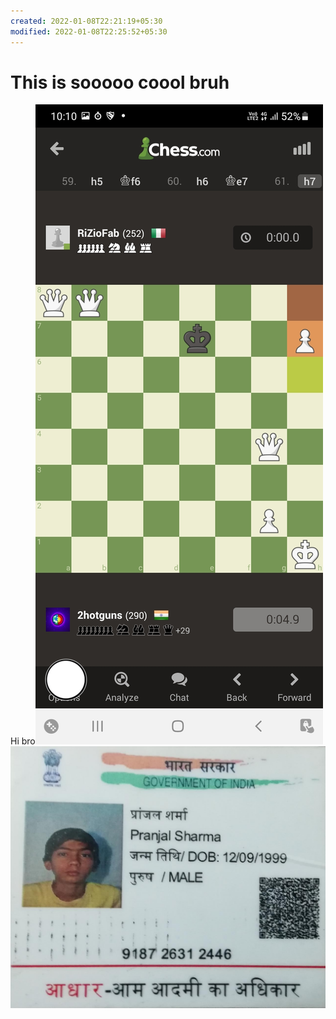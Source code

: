 ```yaml
---
created: 2022-01-08T22:21:19+05:30
modified: 2022-01-08T22:25:52+05:30
---
```


# This is sooooo coool bruh

Hi bro![Image](./14b4b62e5d6e01ced2f2f91001b1c369.jpg)![Image](./d46bd3989faac6ab89b8491437be3526.jpg)
